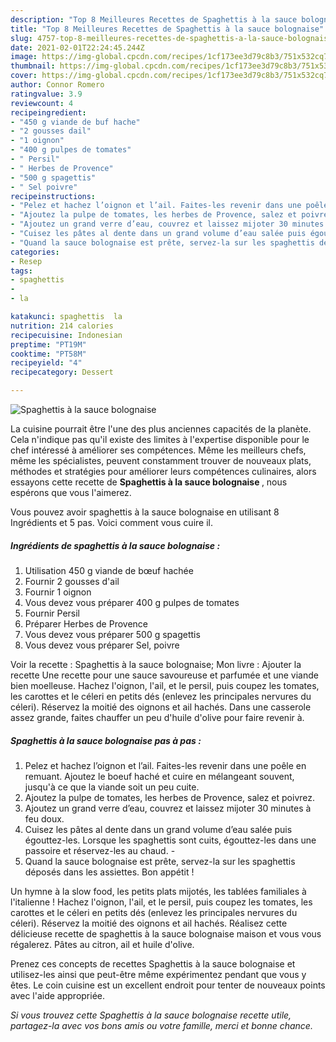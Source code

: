 ```yaml
---
description: "Top 8 Meilleures Recettes de Spaghettis à la sauce bolognaise"
title: "Top 8 Meilleures Recettes de Spaghettis à la sauce bolognaise"
slug: 4757-top-8-meilleures-recettes-de-spaghettis-a-la-sauce-bolognaise
date: 2021-02-01T22:24:45.244Z
image: https://img-global.cpcdn.com/recipes/1cf173ee3d79c8b3/751x532cq70/spaghettis-a-la-sauce-bolognaise-photo-principale-de-la-recette.jpg
thumbnail: https://img-global.cpcdn.com/recipes/1cf173ee3d79c8b3/751x532cq70/spaghettis-a-la-sauce-bolognaise-photo-principale-de-la-recette.jpg
cover: https://img-global.cpcdn.com/recipes/1cf173ee3d79c8b3/751x532cq70/spaghettis-a-la-sauce-bolognaise-photo-principale-de-la-recette.jpg
author: Connor Romero
ratingvalue: 3.9
reviewcount: 4
recipeingredient:
- "450 g viande de buf hache"
- "2 gousses dail"
- "1 oignon"
- "400 g pulpes de tomates"
- " Persil"
- " Herbes de Provence"
- "500 g spagettis"
- " Sel poivre"
recipeinstructions:
- "Pelez et hachez l’oignon et l’ail. Faites-les revenir dans une poêle en remuant. Ajoutez le boeuf haché et cuire en mélangeant souvent, jusqu&#39;à ce que la viande soit un peu cuite.⁣"
- "Ajoutez la pulpe de tomates, les herbes de Provence, salez et poivrez. ⁣⁣⁣⁣"
- "Ajoutez un grand verre d’eau, couvrez et laissez mijoter 30 minutes à feu doux. ⁣⁣⁣⁣"
- "Cuisez les pâtes al dente dans un grand volume d’eau salée puis égouttez-les. Lorsque les spaghettis sont cuits, égouttez-les dans une passoire et réservez-les au chaud.⁣ ⁣"
- "Quand la sauce bolognaise est prête, servez-la sur les spaghettis déposés dans les assiettes. Bon appétit !⁣⁣⁣⁣"
categories:
- Resep
tags:
- spaghettis
- 
- la

katakunci: spaghettis  la 
nutrition: 214 calories
recipecuisine: Indonesian
preptime: "PT19M"
cooktime: "PT58M"
recipeyield: "4"
recipecategory: Dessert

---
```



![Spaghettis à la sauce bolognaise](https://img-global.cpcdn.com/recipes/1cf173ee3d79c8b3/751x532cq70/spaghettis-a-la-sauce-bolognaise-photo-principale-de-la-recette.jpg)

La cuisine pourrait être l'une des plus anciennes capacités de la planète. Cela n'indique pas qu'il existe des limites à l'expertise disponible pour le chef intéressé à améliorer ses compétences. Même les meilleurs chefs, même les spécialistes, peuvent constamment trouver de nouveaux plats, méthodes et stratégies pour améliorer leurs compétences culinaires, alors essayons cette recette de <strong> Spaghettis à la sauce bolognaise </strong>, nous espérons que vous l'aimerez.

<!--inarticleads1-->

Vous pouvez avoir spaghettis à la sauce bolognaise en utilisant 8 Ingrédients et 5 pas. Voici comment vous cuire il.

##### Ingrédients de spaghettis à la sauce bolognaise :

1. Utilisation 450 g viande de bœuf hachée⁣
1. Fournir 2 gousses d&#39;ail⁣
1. Fournir 1 oignon⁣
1. Vous devez vous préparer 400 g pulpes de tomates⁣
1. Fournir  Persil⁣
1. Préparer  Herbes de Provence⁣
1. Vous devez vous préparer 500 g spagettis⁣
1. Vous devez vous préparer  Sel, poivre⁣


Voir la recette : Spaghettis à la sauce bolognaise; Mon livre : Ajouter la recette Une recette pour une sauce savoureuse et parfumée et une viande bien moelleuse. Hachez l&#39;oignon, l&#39;ail, et le persil, puis coupez les tomates, les carottes et le céleri en petits dés (enlevez les principales nervures du céleri). Réservez la moitié des oignons et ail hachés. Dans une casserole assez grande, faites chauffer un peu d&#39;huile d&#39;olive pour faire revenir à. 

<!--inarticleads2-->

##### Spaghettis à la sauce bolognaise pas à pas :

1. Pelez et hachez l’oignon et l’ail. Faites-les revenir dans une poêle en remuant. Ajoutez le boeuf haché et cuire en mélangeant souvent, jusqu&#39;à ce que la viande soit un peu cuite.⁣
1. Ajoutez la pulpe de tomates, les herbes de Provence, salez et poivrez. ⁣⁣⁣⁣
1. Ajoutez un grand verre d’eau, couvrez et laissez mijoter 30 minutes à feu doux. ⁣⁣⁣⁣
1. Cuisez les pâtes al dente dans un grand volume d’eau salée puis égouttez-les. Lorsque les spaghettis sont cuits, égouttez-les dans une passoire et réservez-les au chaud.⁣ - ⁣
1. Quand la sauce bolognaise est prête, servez-la sur les spaghettis déposés dans les assiettes. Bon appétit !⁣⁣⁣⁣


Un hymne à la slow food, les petits plats mijotés, les tablées familiales à l&#39;italienne ! Hachez l&#39;oignon, l&#39;ail, et le persil, puis coupez les tomates, les carottes et le céleri en petits dés (enlevez les principales nervures du céleri). Réservez la moitié des oignons et ail hachés. Réalisez cette délicieuse recette de spaghettis à la sauce bolognaise maison et vous vous régalerez. Pâtes au citron, ail et huile d&#39;olive. 

<!--inarticleads1-->

<p>
Prenez ces concepts de recettes Spaghettis à la sauce bolognaise et utilisez-les ainsi que peut-être même expérimentez pendant que vous y êtes. Le coin cuisine est un excellent endroit pour tenter de nouveaux points avec l'aide appropriée.
</p>

<p>
<i>Si vous trouvez cette Spaghettis à la sauce bolognaise recette utile, partagez-la avec vos bons amis ou votre famille, merci et bonne chance.</i>
</p>
